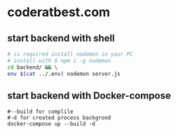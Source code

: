 # coderatbest.com
## start backend with shell
```bash
# is required install nodemon in your PC
# install with $ npm i -g nodemon
cd backend/ && \
env $(cat ../.env) nodemon server.js
```
## start backend with Docker-compose
```docker
#--build for complile
#-d for created process backgrond
docker-compose up --build -d
```